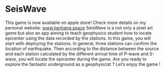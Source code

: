 # SeisWave
This game is now available on apple store! Check more details on my personal website: www.jianhang.space
SeisWave is a not only a pixel art game but also an app aiming to teach geophysics student how to locate epicenter using the data recorded by the stations. In this game, you will start with deploying the stations. In general, three stations can confirm the location of earthquake. Then according to the distance between the source and each station calculated by the different arrival time of P-wave and S-wave, you will locate the epicenter during the game. Are you ready to explore the fantastic underground as a geophysicist ? Let’s enjoy the game !
 
